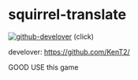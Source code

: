 # squirrel-translate
[![github-develover](https://encrypted-tbn0.gstatic.com/images?q=tbn:ANd9GcQtk570HKSLfdmQRKnVqujHuI63zpyZDnnCJg&usqp=CAU)](https://github.com/KenT2/python-games)    (click)



develover: https://github.com/KenT2/


GOOD USE this game
